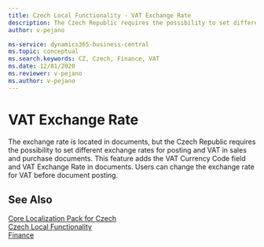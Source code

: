 ```yaml
---
title: Czech Local Functionality - VAT Exchange Rate
description: The Czech Republic requires the possibility to set different exchange rates for posting and VAT in sales and purchase documents. This feature adds the VAT Currency Code and VAT Exchange Rate fields in documents in the Czech version of Business Central.
author: v-pejano

ms-service: dynamics365-business-central
ms.topic: conceptual
ms.search.keywords: CZ, Czech, Finance, VAT
ms.date: 12/01/2020
ms.reviewer: v-pejano
ms.author: v-pejano
---
```


# VAT Exchange Rate

The exchange rate is located in documents, but the Czech Republic requires the possibility to set different exchange rates for posting and VAT in sales and purchase documents. This feature adds the VAT Currency Code field and VAT Exchange Rate in documents. Users can change the exchange rate for VAT before document posting.

## See Also

[Core Localization Pack for Czech](ui-extensions-core-localization-pack-cz.md)  
[Czech Local Functionality](czech-local-functionality.md)  
[Finance](../../finance.md)  
